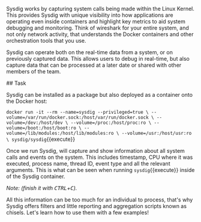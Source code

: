 Sysdig works by capturing system calls being made within the Linux Kernel. This provides Sysdig with unique visibility into how applications are operating even inside containers and highlight key metrics to aid system debugging and monitoring. Think of wireshark for your entire system, and not only network activity, that understands the Docker containers and other orchestration tools that you use.

Sysdig can operate both on the real-time data from a system, or on previously captured data. This allows users to debug in real-time, but also capture data that can be processed at a later date or shared with other members of the team.

## Task

Sysdig can be installed as a package but also deployed as a container onto the Docker host:

`docker run -it --rm --name=sysdig --privileged=true \
   --volume=/var/run/docker.sock:/host/var/run/docker.sock \
   --volume=/dev:/host/dev \
   --volume=/proc:/host/proc:ro \
   --volume=/boot:/host/boot:ro \
   --volume=/lib/modules:/host/lib/modules:ro \
   --volume=/usr:/host/usr:ro \
   sysdig/sysdig`{{execute}}

Once we run Sysdig, will capture and show information about all system calls and events on the system. This includes timestamp, CPU where it was executed, process name, thread ID, event type and all the relevant arguments. This is what can be seen when running `sysdig`{{execute}} inside of the Sysdig container.

_Note: (finish it with <kbd>CTRL</kbd>+<kbd>C</kbd>)._

All this information can be too much for an individual to process, that's why Sysdig offers filters and little reporting and aggregation scripts known as chisels. Let's learn how to use them with a few examples!
